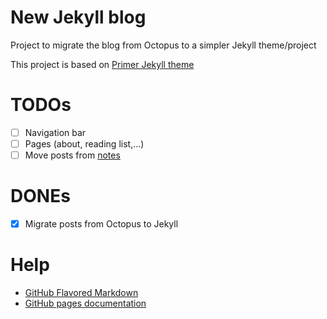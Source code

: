 # New Jekyll blog

Project to migrate the blog from Octopus to a simpler Jekyll theme/project

This project is based on [Primer Jekyll theme]

# TODOs

- [ ] Navigation bar
- [ ] Pages (about, reading list,...)
- [ ] Move posts from [notes]

# DONEs

- [x] Migrate posts from Octopus to Jekyll 

# Help

- [GitHub Flavored Markdown]
- [GitHub pages documentation] 

[Primer Jekyll theme]: https://github.com/pages-themes/primer
[GitHub Flavored Markdown]: https://guides.github.com/features/mastering-markdown/
[GitHub pages documentation]: https://help.github.com/categories/github-pages-basics/ 
[notes]: https://github.com/rchavarria/notes
